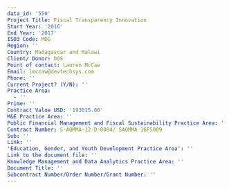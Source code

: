 ```yaml
---
data_id: '550'
Project Title: Fiscal Transparency Innovation
Start Year: '2016'
End Year: '2017'
ISO3 Code: MDG
Region: ''
Country: Madagascar and Malawi
Client/ Donor: DOS
Point of contact: Lauren McCaw
Email: lmccaw@devtechsys.com
Phone: ''
Current Project? (Y/N): ''
Practice Area:
  - ''
Prime: ''
Contract Value USD: '193015.00'
M&E Practice Area: ''
Public Financial Management and Fiscal Sustainability Practice Area: ''
Contract Number: S-AQMMA-12-D-0084/ SAQMMA 16F5009
Sub: ''
Link: ''
'Education, Gender, and Youth Development Practice Area': ''
Link to the document file: ''
Knowledge Management and Data Analytics Practice Area: ''
Document Title: ''
Subcontract Number/Order Number/Grant Number: ''
---
```

